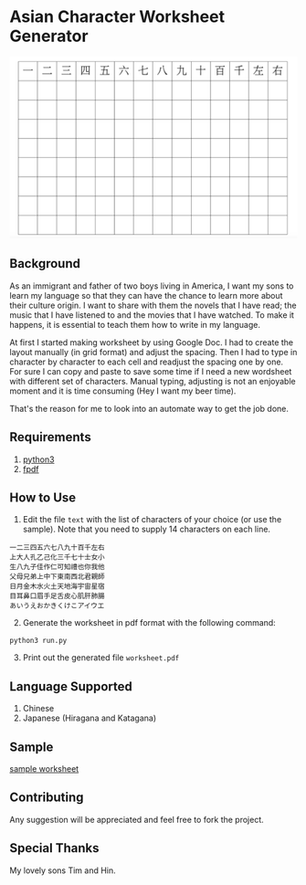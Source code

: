 # Asian  Character Worksheet Generator

![sample worksheet](sample.png)

## Background
As an immigrant and father of two boys living in America, I want my sons to learn my language so that they can have the chance to learn more about their culture origin. I want to share with them the novels that I have read; the music that I have listened to and the movies that I have watched. To make it happens, it is essential to teach them how to write in my language.

At first I started making worksheet by using Google Doc. I had to create the layout manually (in grid format) and adjust the spacing. Then I had to type in character by character to each cell and readjust the spacing one by one. For sure I can copy and paste to save some time if I need a new wordsheet with different set of characters. Manual typing, adjusting is not an enjoyable moment and it is time consuming (Hey I want my beer time).

That's the reason for me to look into an automate way to get the job done.

## Requirements
1. [python3](https://www.python.org/downloads/)
2. [fpdf](https://pypi.org/project/fpdf/)

## How to Use
1. Edit the file `text` with the list of characters of your choice (or use the sample). Note that you need to supply 14 characters on each line.
```
一二三四五六七八九十百千左右
上大人孔乙己化三千七十士女小
生八九子佳作仁可知禮也你我他
父母兄弟上中下東南西北君親師
日月金木水火土天地海宇宙星宿
目耳鼻口眉手足舌皮心肌肝肺腸
あいうえおかきくけこアイウエ
```
2. Generate the worksheet in pdf format with the following command:
```
python3 run.py
```
3. Print out the generated file `worksheet.pdf`

## Language Supported
1. Chinese
2. Japanese (Hiragana and Katagana)

## Sample
[sample worksheet](sample-worksheet.pdf)

## Contributing
Any suggestion will be appreciated and feel free to fork the project.

## Special Thanks
My lovely sons Tim and Hin.